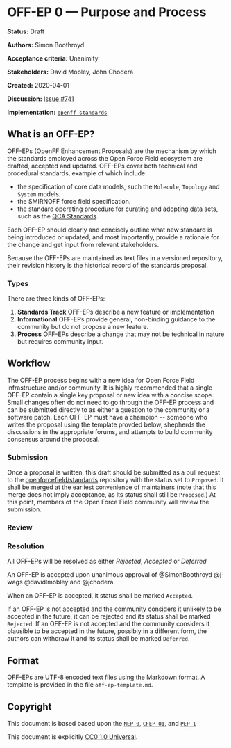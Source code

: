 # OFF-EP 0 — Purpose and Process

**Status:** Draft

**Authors:** Simon Boothroyd

**Acceptance criteria:** Unanimity

**Stakeholders:** David Mobley, John Chodera

**Created:** 2020-04-01

**Discussion:** [Issue #741](https://github.com/openforcefield/openff-toolkit/issues/741)

**Implementation:** [``openff-standards``](https://github.com/openforcefield/openff-standards)

## What is an OFF-EP?

OFF-EPs (OpenFF Enhancement Proposals) are the mechanism by which the standards
employed across the Open Force Field ecosystem are drafted, accepted and updated.
OFF-EPs cover both technical and procedural standards, example of which include:

* the specification of core data models, such the ``Molecule``, ``Topology`` and 
  ``System`` models.
* the SMIRNOFF force field specification.
* the standard operating procedure for curating and adopting data sets, such as the 
  [QCA Standards](https://github.com/openforcefield/qca-dataset-submission/blob/master/STANDARDS.md).
  
Each OFF-EP should clearly and concisely outline what new standard is being introduced
or updated, and most importantly, provide a rationale for the change and get input
from relevant stakeholders.

Because the OFF-EPs are maintained as text files in a versioned repository,
their revision history is the historical record of the standards proposal.

### Types

There are three kinds of OFF-EPs:

1. **Standards Track** OFF-EPs describe a new feature or implementation
1. **Informational** OFF-EPs provide general, non-binding guidance to the community but do not propose a new feature.
1. **Process** OFF-EPs describe a change that may not be technical in nature but requires community input.

[comment]: <> (The types are copied from PEPs, which are more elaborate. Can we just drop this section? i.e. is it worth the overhead to separate out EPs by these distinctions?)


## Workflow

The OFF-EP process begins with a new idea for Open Force Field infrastructure and/or community.
It is highly recommended that a single OFF-EP contain a single key proposal or new idea with a concise scope.
Small changes often do not need to go through the OFF-EP process and can be submitted directly to as either a question to the community or a software patch.
Each OFF-EP must have a champion -- someone who writes the proposal using the template provded below, shepherds the discussions in the appropriate forums, and attempts to build community consensus around the proposal.

### Submission

Once a proposal is written, this draft should be submitted as a pull request to the [openforcefield/standards](https://github.com/openforcefield/standards) repository with the status set to `Proposed`.
It shall be merged at the earliest convenience of maintainers (note that this merge does not imply acceptance, as its status shall still be `Proposed`.)
At this point, members of the Open Force Field community will review the submission.

### Review

### Resolution

All OFF-EPs will be resolved as either *Rejected*, *Accepted* or *Deferred*

An OFF-EP is accepted upon unanimous approval of @SimonBoothroyd @j-wags @davidlmobley and @jchodera. 

[comment]: <> (Unclear if this caveat should be in place, and if so, who should weild that power, i.e. an advisory board.)

When an OFF-EP is accepted, it status shall be marked `Accepted`.

If an OFF-EP is not accepted and the community considers it unlikely to be accepted in the future, it can be rejected and its status shall be marked `Rejected`.
If an OFF-EP is not accepted and the community considers it plausible to be accepted in the future, possibly in a different form, the authors can withdraw it and its status shall be marked `Deferred`.

## Format

OFF-EPs are UTF-8 encoded text files using the Markdown format.
A template is provided in the file `off-ep-template.md`.

## Copyright

This document is based based upon the [`NEP 0`](https://github.com/numpy/numpy/blob/master/doc/neps/nep-0000.rst),  [`CFEP 01`](https://github.com/conda-forge/cfep/blob/master/cfep-01.md), and [`PEP 1`](https://www.python.org/dev/peps/pep-0001/)

This document is explicitly [CC0 1.0 Universal](https://creativecommons.org/publicdomain/zero/1.0/).
